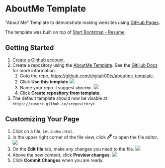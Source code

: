 # AboutMe Template
"About Me" Template to demonstrate making websites using [GitHub Pages](https://pages.github.com/).

The template was built on top of [Start Bootstrap - Resume](https://github.com/StartBootstrap/startbootstrap-resume).

## Getting Started

 1. [Create a Gihhub account](https://www.wikihow.com/Create-an-Account-on-GitHub).
 2. Create a repository using the [AboutMe Template](https://github.com/digitalr00ts/aboutme-template). See the [GitHub Docs](https://docs.github.com/en/github/creating-cloning-and-archiving-repositories/creating-a-repository-from-a-template#creating-a-repository-from-a-template) for more information.
    1. Goto the repo, https://github.com/digitalr00ts/aboutme-template.
    2. Click **Use this template**
       ![](https://docs.github.com/assets/images/help/repository/use-this-template-button.png)
    3. Name your repo. I suggest `aboutme`.
       ![](https://docs.github.com/assets/images/help/repository/create-repository-name.png)
    4. Click **Create repository from template**.
 3. The default template should now be visable at `https://<user>.github.io/<repository>`

## Customizing Your Page

 1. Click on a file, i.e. `index.html`.
 2. In the upper right corner of the file view, click <svg version="1.1" width="16" height="16" viewBox="0 0 16 16" class="octicon octicon-pencil" aria-label="The edit icon" role="img"><path fill-rule="evenodd" d="M11.013 1.427a1.75 1.75 0 012.474 0l1.086 1.086a1.75 1.75 0 010 2.474l-8.61 8.61c-.21.21-.47.364-.756.445l-3.251.93a.75.75 0 01-.927-.928l.929-3.25a1.75 1.75 0 01.445-.758l8.61-8.61zm1.414 1.06a.25.25 0 00-.354 0L10.811 3.75l1.439 1.44 1.263-1.263a.25.25 0 000-.354l-1.086-1.086zM11.189 6.25L9.75 4.81l-6.286 6.287a.25.25 0 00-.064.108l-.558 1.953 1.953-.558a.249.249 0 00.108-.064l6.286-6.286z"></path></svg> to open the file editor.
    ![](https://docs.github.com/assets/images/help/repository/edit-file-edit-button.png)
 3. On the **Edit file** tab, make any changes you need to the file.
    ![](https://docs.github.com/assets/images/help/repository/edit-readme-light.png)
 4. Above the new content, click **Preview changes**.
    ![](https://docs.github.com/assets/images/help/repository/edit-readme-preview-changes.png)
 5. Click **Commit Changes** when you are ready.



